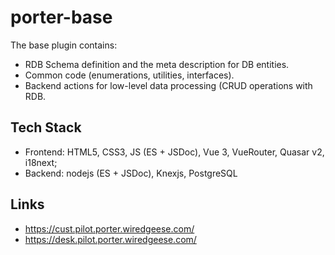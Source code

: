 # porter-base

The base plugin contains:

* RDB Schema definition and the meta description for DB entities.
* Common code (enumerations, utilities, interfaces).
* Backend actions for low-level data processing (CRUD operations with RDB.


## Tech Stack

* Frontend: HTML5, CSS3, JS (ES + JSDoc), Vue 3, VueRouter, Quasar v2, i18next;
* Backend: nodejs (ES + JSDoc), Knexjs, PostgreSQL

## Links

* https://cust.pilot.porter.wiredgeese.com/
* https://desk.pilot.porter.wiredgeese.com/
